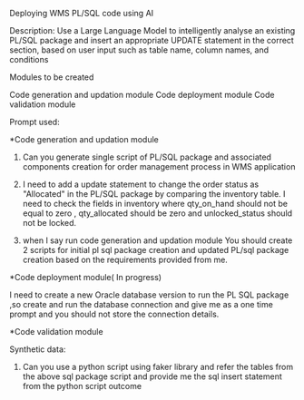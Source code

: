 Deploying WMS PL/SQL code using AI

Description:
Use a Large Language Model to intelligently analyse an existing PL/SQL package and insert an appropriate UPDATE statement in the correct section, 
based on user input such as table name, column names, and conditions

Modules to be created 

Code generation and updation module
Code deployment module 
Code validation module



Prompt used:

*Code generation and updation module

1. Can you generate single script of PL/SQL package and associated components creation
 for order management process in WMS application
   
2. I need to add a update statement to change the order status as "Allocated" in the PL/SQL package by comparing the inventory table. I need to  check the fields in inventory where
qty_on_hand should not be equal to zero , qty_allocated should be zero and 
unlocked_status should not be locked.

3. when I say run code generation and updation module You should create 2 scripts for initial pl sql package creation and updated PL/sql package creation based on the requirements provided from me.


*Code deployment module( In progress)

I need to create a new Oracle database version to run the PL SQL package ,so create and run the database connection and give me as a one time prompt and you should not store the connection details.


*Code validation module 


Synthetic data:

1. Can you use a python script using faker library and refer the tables from the above sql package script and provide me the sql insert statement from the python script outcome
